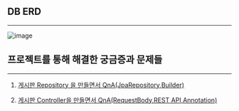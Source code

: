 ## DB ERD
***
![image](https://user-images.githubusercontent.com/56629324/226147400-499b3efb-bbde-4e9f-85da-a67b4fc3b612.png)

## 프로젝트를 통해 해결한 궁금증과 문제들
***
1. [게시판 Repository 을 만들면서 QnA(JpaRepository,Builder)](https://peonyf.tistory.com/entry/Spring-%EA%B2%8C%EC%8B%9C%ED%8C%90-Repository-%EC%9D%84-%EB%A7%8C%EB%93%A4%EB%A9%B4%EC%84%9C-QnA)   

2. [게시판 Controller을 만들면서 QnA(RequestBody,REST API,Annotation)](https://peonyf.tistory.com/entry/Spring-%EA%B2%8C%EC%8B%9C%ED%8C%90-Controller%EC%9D%84-%EB%A7%8C%EB%93%A4%EB%A9%B4%EC%84%9C-QnA)


